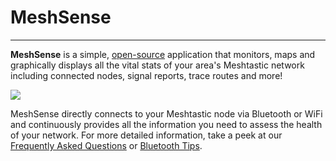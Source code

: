 
# MeshSense

---

**MeshSense** is a simple, [open-source](https://github.com/Affirmatech/MeshSense) application that monitors, maps and graphically displays all the vital stats of your area's Meshtastic network including connected nodes, signal reports, trace routes and more!

![](https://affirmatech.com/meshsense.png)

MeshSense directly connects to your Meshtastic node via Bluetooth or WiFi and continuously provides all the information you need to assess the health of your network. For more detailed information, take a peek at our [Frequently Asked Questions](https://affirmatech.com/meshsense/faq) or [Bluetooth Tips](https://affirmatech.com/meshsense/bluetooth).

